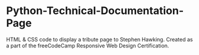 # Python-Technical-Documentation-Page
HTML &amp; CSS code to display a tribute page to Stephen Hawking. Created as a part of the freeCodeCamp Responsive Web Design Certification.
